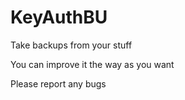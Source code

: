 # KeyAuthBU
Take backups from your stuff

You can improve it the way as you want

Please report any bugs
